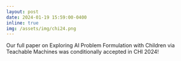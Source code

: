 ```yaml
---
layout: post
date: 2024-01-19 15:59:00-0400
inline: true
img: /assets/img/chi24.png
---
```

Our full paper on  Exploring AI Problem Formulation with Children via Teachable Machines was conditionally accepted in CHI 2024!